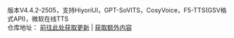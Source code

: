 版本V4.4.2-2505，支持HiyoriUI，GPT-SoVITS，CosyVoice，F5-TTS(GSV格式API)，微软在线TTS<br>
仓库地址： [前往此处获取更新](https://github.com/YYuX-1145/Srt-AI-Voice-Assistant/releases) | [获取额外内容](https://github.com/YYuX-1145/Srt-AI-Voice-Assistant/tree/main/tools)  